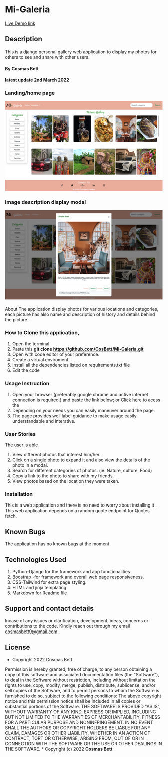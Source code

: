 # Mi-Galeria

<a href="" > Live Demo link</a> 

## Description
#### 
This is a django personal gallery web application to display my photos for others to see and share with other users. 

#### By **Cosmas Bett**
#### latest update **2nd March 2022**


### Landing/home page
![Homepage](/static/images/homepage.png)

### Image description display modal
![Homepage](/static/images/image_display_modal.png)

#### 
About
The application display photos for various locations and categories, each picture has also name and description of history and details behind the picture.

### How to Clone this application,
 1. Open the terminal
 2. Paste this <strong> git clone https://github.com/CosBett/Mi-Galeria.git </strong>
3. Open with code editor of your preference.
4. Create a virtual enviroment.
5. install all the dependencies listed on requirements.txt file 
6. Edit the code 

### Usage Instruction
1. Open your browser (preferably google chrome and active internet connection is required.) and paste the link below;
 or <a href="" > Click here</a> to acess the 
2. Depending on your needs you can easily maneuver around the page.
3. The page provides well label guidance to make usage easily understandable and interative.

  ### User Stories
 The user is able
 1.  View different photos that interest him/her.
 2.  Click on a single photo to expand it and also view the details of the photo in a modal.
 3. Search for different categories of photos. (ie. Nature, culture, Food)
4. Copy a link to the photo to share with my friends.
5. View photos based on the location they were taken.

### Installation
This is a web application and there is no need to worry about installing it . This web application depends on a random quote endpoint for Quotes fetch.

## Known Bugs
The application has no known bugs at the moment. 

## Technologies Used
1. Python-Django for the framework and app functionalities
2. Boostrap -for framework and overall web page responsiveness.
3. CSS-Tailwind for extra page styling. 
4. HTML and jinja templating.
5. Markdown for Readme file

## Support and contact details

Incase of any issues or clarification, development, ideas, concerns or contributions to the code.  Kindly reach out through my email cosmasbett9@gmail.com.
## License

* Copyright 2022 Cosmas Bett

Permission is hereby granted, free of charge, to any person obtaining a copy of this software and associated documentation files (the "Software"), to deal in the Software without restriction, including without limitation the rights to use, copy, modify, merge, publish, distribute, sublicense, and/or sell copies of the Software, and to permit persons to whom the Software is furnished to do so, subject to the following conditions:
The above copyright notice and this permission notice shall be included in all copies or substantial portions of the Software.
THE SOFTWARE IS PROVIDED "AS IS", WITHOUT WARRANTY OF ANY KIND, EXPRESS OR IMPLIED, INCLUDING BUT NOT LIMITED TO THE WARRANTIES OF MERCHANTABILITY, FITNESS FOR A PARTICULAR PURPOSE AND NONINFRINGEMENT. IN NO EVENT SHALL THE AUTHORS OR COPYRIGHT HOLDERS BE LIABLE FOR ANY CLAIM, DAMAGES OR OTHER LIABILITY, WHETHER IN AN ACTION OF CONTRACT, TORT OR OTHERWISE, ARISING FROM, OUT OF OR IN CONNECTION WITH THE SOFTWARE OR THE USE OR OTHER DEALINGS IN THE SOFTWARE.
*
Copyright (c) 2022 **Cosmas Bett**
  